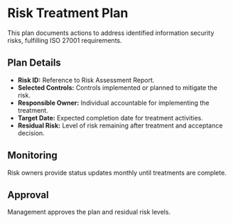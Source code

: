 # Risk Treatment Plan

This plan documents actions to address identified information security risks, fulfilling ISO 27001 requirements.

## Plan Details
- **Risk ID:** Reference to Risk Assessment Report.
- **Selected Controls:** Controls implemented or planned to mitigate the risk.
- **Responsible Owner:** Individual accountable for implementing the treatment.
- **Target Date:** Expected completion date for treatment activities.
- **Residual Risk:** Level of risk remaining after treatment and acceptance decision.

## Monitoring
Risk owners provide status updates monthly until treatments are complete.

## Approval
Management approves the plan and residual risk levels.
